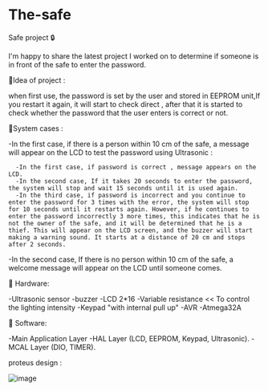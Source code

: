 # The-safe

Safe project 🔒

I'm happy to share the latest project I worked on to determine if someone is in front of the safe to enter the password.

🔘Idea of project :

when first use, the password is set by the user and stored in EEPROM unit,If you restart it again, it will start to check direct , after that it is started to check whether the password that the user enters is correct or not.

🔘System cases :

-In the first case, if there is a person within 10 cm of the safe, a message will appear on the LCD to test the password using Ultrasonic :

      -In the first case, if password is correct , message appears on the LCD.
      -In the second case, If it takes 20 seconds to enter the password, the system will stop and wait 15 seconds until it is used again.
      -In the third case, if password is incorrect and you continue to enter the password for 3 times with the error, the system will stop for 10 seconds until it restarts again. However, if he continues to enter the password incorrectly 3 more times, this indicates that he is not the owner of the safe, and it will be determined that he is a thief. This will appear on the LCD screen, and the buzzer will start making a warning sound. It starts at a distance of 20 cm and stops after 2 seconds.
      
-In the second case, If there is no person within 10 cm of the safe, a welcome message will appear on the LCD until someone comes.
      
🔘 Hardware:

-Ultrasonic sensor
-buzzer
-LCD 2*16
-Variable resistance << To control the lighting intensity
-Keypad "with internal pull up"
-AVR
-Atmega32A 


🔘 Software:

-Main Application Layer
-HAL Layer (LCD, EEPROM, Keypad, Ultrasonic).
-MCAL Layer (DIO, TIMER).

proteus design :

![image](https://github.com/gehadahmed23/The-safe/assets/123056355/685c58d5-9940-474b-994a-f00804e15bfb)
